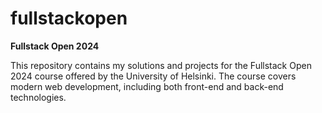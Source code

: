 # fullstackopen
<b>Fullstack Open 2024</b>

This repository contains my solutions and projects for the Fullstack Open 2024 course offered by the University of Helsinki. The course covers modern web development, including both front-end and back-end technologies.